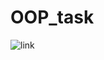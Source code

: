 # OOP_task
![link](https://lucid.app/publicSegments/view/02cdb93c-6739-45c8-8c62-0940aa6b9441/image.jpeg)
